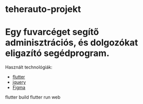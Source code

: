 # teherauto-projekt
# Egy fuvarcéget segítő adminisztrációs, és dolgozókat eligazító segédprogram.
Használt technológiák:
- [flutter](https://flutter.dev/)
- [jquery](https://jquery.com/)
- [Figma](https://www.figma.com/)


flutter build
flutter run web
